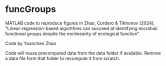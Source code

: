 # funcGroups
MATLAB code to reproduce figures in Zhao, Cordero &amp; Tikhonov (2024), "Linear-regression-based algorithms can succeed at identifying microbial functional groups despite the nonlinearity of ecological function"

Code by Yuanchen Zhao

Code will reuse precomputed data from the data folder if available.
Remove a data file form that folder to recompute it from scratch.
